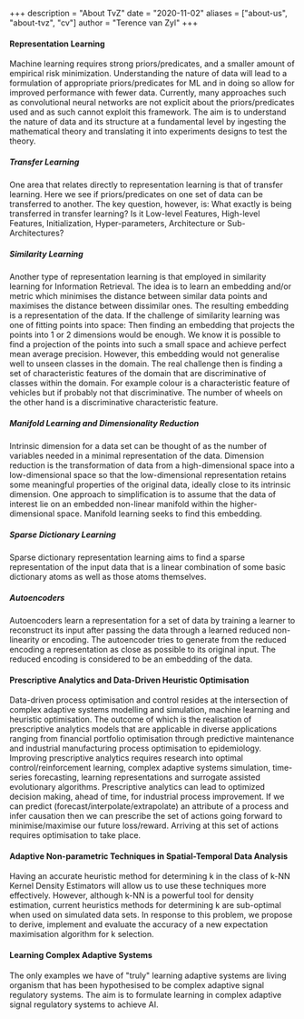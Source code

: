 +++
description = "About TvZ"
date = "2020-11-02"
aliases = ["about-us", "about-tvz", "cv"]
author = "Terence van Zyl"
+++

#### Representation Learning

Machine learning requires strong priors/predicates, and a smaller amount of empirical risk minimization. Understanding the nature of data will lead to a formulation of appropriate priors/predicates for ML and in doing so allow for improved performance with fewer data. Currently, many approaches such as convolutional neural networks are not explicit about the priors/predicates used and as such cannot exploit this framework. The aim is to understand the nature of data and its structure at a fundamental level by ingesting the mathematical theory and translating it into experiments designs to test the theory. 

##### Transfer Learning

One area that relates directly to representation learning is that of transfer learning. Here we see if priors/predicates on one set of data can be transferred to another. The key question, however, is: What exactly is being transferred in transfer learning? Is it Low-level Features, High-level Features, Initialization, Hyper-parameters, Architecture or Sub-Architectures?

##### Similarity Learning

Another type of representation learning is that employed in similarity learning for Information Retrieval. The idea is to learn an embedding and/or metric which minimises the distance between similar data points and maximises the distance between dissimilar ones. The resulting embedding is a representation of the data. If the challenge of similarity learning was one of fitting points into space: Then finding an embedding that projects the points into 1 or 2 dimensions would be enough. We know it is possible to find a projection of the points into such a small space and achieve perfect mean average precision. However, this embedding would not generalise well to unseen classes in the domain. The real challenge then is finding a set of characteristic features of the domain that are discriminative of classes within the domain. For example colour is a characteristic feature of vehicles but if probably not that discriminative. The number of wheels on the other hand is a discriminative characteristic feature. 

##### Manifold Learning and Dimensionality Reduction

Intrinsic dimension for a data set can be thought of as the number of variables needed in a minimal representation of the data. Dimension reduction is the transformation of data from a high-dimensional space into a low-dimensional space so that the low-dimensional representation retains some meaningful properties of the original data, ideally close to its intrinsic dimension. One approach to simplification is to assume that the data of interest lie on an embedded non-linear manifold within the higher-dimensional space. Manifold learning seeks to find this embedding.

##### Sparse Dictionary Learning

Sparse dictionary representation learning aims to find a sparse representation of the input data that is a linear combination of some basic dictionary atoms as well as those atoms themselves.

##### Autoencoders

Autoencoders learn a representation for a set of data by training a learner to reconstruct its input after passing the data through a learned reduced non-linearity or encoding. The autoencoder tries to generate from the reduced encoding a representation as close as possible to its original input. The reduced encoding is considered to be an embedding of the data.

#### Prescriptive Analytics and Data-Driven Heuristic Optimisation

Data-driven process optimisation and control resides at the intersection of complex adaptive systems modelling and simulation, machine learning and heuristic optimisation. The outcome of which is the realisation of prescriptive analytics models that are applicable in diverse applications ranging from financial portfolio optimisation through predictive maintenance and industrial manufacturing process optimisation to epidemiology. Improving prescriptive analytics requires research into optimal control/reinforcement learning, complex adaptive systems simulation, time-series forecasting, learning representations and surrogate assisted evolutionary algorithms. Prescriptive analytics can lead to optimized decision making, ahead of time, for industrial process improvement. If we can predict (forecast/interpolate/extrapolate) an attribute of a process and infer causation then we can prescribe the set of actions going forward to minimise/maximise our future loss/reward. Arriving at this set of actions requires optimisation to take place.

#### Adaptive Non-parametric Techniques in Spatial-Temporal Data Analysis

Having an accurate heuristic method for determining k in the class of k-NN Kernel Density Estimators will allow us to use these techniques more effectively. However, although k-NN is a powerful tool for density estimation, current heuristics methods for determining k are sub-optimal when used on simulated data sets. In response to this problem, we propose to derive, implement and evaluate the accuracy of a new expectation maximisation algorithm for k selection.

#### Learning Complex Adaptive Systems

The only examples we have of "truly" learning adaptive systems are living organism that has been hypothesised to be complex adaptive signal regulatory systems. The aim is to formulate learning in complex adaptive signal regulatory systems to achieve AI. 

